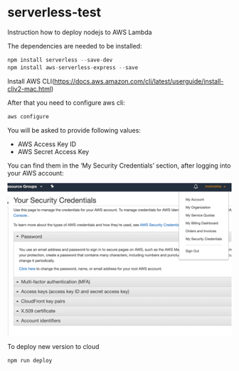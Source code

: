 # serverless-test
Instruction how to deploy nodejs to AWS Lambda


The dependencies are needed to be installed:

```javascript
npm install serverless --save-dev
npm install aws-serverless-express --save
```

Install AWS CLI(https://docs.aws.amazon.com/cli/latest/userguide/install-cliv2-mac.html)

After that you need to configure aws cli:

```javascript
aws configure
```

You will be asked to provide following values:

- AWS Access Key ID
- AWS Secret Access Key

You can find them in the ‘My Security Credentials’ section, after logging into your AWS account:

![aws](/assets/aws.png?raw=true)

To deploy new version to cloud

```javascript
npm run deploy
```
